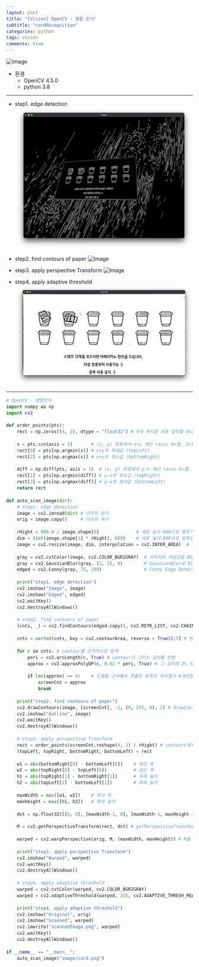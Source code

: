 ```yaml
---
layout: post
title: "[Vision] OpenCV - 명함 인식"
subtitle: "cardRecognition"
categories: python
tags: vision
comments: true
---
```


![Image](https://github.com/JeongJaeyoung0/JeongJaeyoung0.github.io/blob/master/assets/img/vision/cardRecognition.png?raw=true)

* 환경
    * OpenCV 4.5.0
    * python 3.8

* * *

* step1. edge detection
![Image](https://github.com/JeongJaeyoung0/JeongJaeyoung0.github.io/blob/master/assets/img/vision/cardRecognition_step1-2.png?raw=true)

* step2. find contours of paper
![Image](https://github.com/JeongJaeyoung0/JeongJaeyoung0.github.io/blob/master/assets/img/vision/cardRecognition_step2.png?raw=true)

* step3. apply perspective Transform
![Image](https://github.com/JeongJaeyoung0/JeongJaeyoung0.github.io/blob/master/assets/img/vision/cardRecognition_step3.png?raw=true)

* step4. apply adaptive threshold
![Image](https://github.com/JeongJaeyoung0/JeongJaeyoung0.github.io/blob/master/assets/img/vision/cardRecognition_step4.png?raw=true)

* * *

```python
# OpenCV - 명함인식
import numpy as np
import cv2

def order_points(pts):
    rect = np.zeros((4, 2), dtype = "float32") # 4개 꼭지점 좌표 입력할 4x2 행렬 생성

    s = pts.sum(axis = 1)       # (x, y) 좌표에서 x+y 계산 (axis 0=열, 1=행)
    rect[0] = pts[np.argmin(s)] # x+y의 최대값 (topLeft)
    rect[2] = pts[np.argmax(s)] # x+y의 최소값 (bottomRight)

    diff = np.diff(pts, axis = 1)  # (x, y) 좌표에서 y-x 계산 (axis 0=열, 1=행)
    rect[1] = pts[np.argmin(diff)] # y-x의 최소값 (topRight)
    rect[3] = pts[np.argmax(diff)] # y-x의 최대값 (bottomLeft)
    return rect

def auto_scan_image(dir):
    # step1. edge detection
    image = cv2.imread(dir) # 이미지 읽기
    orig = image.copy()     # 이미지 복사

    rHight = 800.0 / image.shape[0]              # 세로 높이 800으로 맞추기 위해
    dim = (int(image.shape[1] * rHight), 800)    # 세로 높이 800으로 맞추는 비율만큼 가로 길이에 곱함
    image = cv2.resize(image, dim, interpolation = cv2.INTER_AREA)  # 이미지 resize

    gray = cv2.cvtColor(image, cv2.COLOR_BGR2GRAY)  # 이미지의 색공간을 BGR에서 GRAY로 변화
    gray = cv2.GaussianBlur(gray, (3, 3), 0)        # GaussianBlur로 blur 효과 부여(윤곽 검출을 위함)
    edged = cv2.Canny(gray, 75, 200)                # Canny Edge Detection을 통해 edge 검출

    print("step1. edge detection")
    cv2.imshow("Image", image)
    cv2.imshow("Edged", edged)
    cv2.waitKey()
    cv2.destroyAllWindows()

    # step2. find contours of paper
    (cnts, _) = cv2.findContours(edged.copy(), cv2.RETR_LIST, cv2.CHAIN_APPROX_SIMPLE) # findContours를 통해 contours들을 반환받음

    cnts = sorted(cnts, key = cv2.contourArea, reverse = True)[:5] # 반환 받은 contour를 윤곽이 그린 면적(cv2.contourArea)이 큰 순서대로 정렬해서 5개만 받아옴

    for c in cnts: # contour를 순차적으로 탐색
        peri = cv2.arcLength(c, True) # contour가 그리는 길이를 반환
        approx = cv2.approxPolyDP(c, 0.02 * peri, True) # 그 길이에 2% 정도 오차를 해서 approxPolyDP를 통해 도형을 근사해서 구함

        if len(approx) == 4:    # 도형을 근사해서 추출한 윤곽이 꼭지점이 4개라면 그것이 명함의 윤곽으로 지정
            screenCnt = approx
            break

    print("step2. find contours of paper")
    cv2.drawContours(image, [screenCnt], -1, (0, 255, 0), 2) # drawContours를 통해 contours를 그림
    cv2.imshow("Outline", image)
    cv2.waitKey()
    cv2.destroyAllWindows()

    # step3. apply perspective Transform
    rect = order_points(screenCnt.reshape(4, 2) / rHight) # contours에서 4개의 꼭지점을 4x2의 배열로 재정렬하여 rHight로 나눔
    (topLeft, topRight, bottomRight, bottomLeft) = rect

    w1 = abs(bottomRight[0] - bottomLeft[0])    # 하단 폭
    w2 = abs(topRight[0] - topLeft[0])          # 상단 폭
    h1 = abs(topRight[1] - bottomRight[1])      # 우측 높이
    h2 = abs(topLeft[1] - bottomLeft[1])        # 좌측 높이

    maxWidth = max([w1, w2])    # 최대 폭
    maxHeight = max([h1, h2])   # 최대 높이

    dst = np.float32([[0, 0], [maxWidth-1, 0], [maxWidth-1, maxHeight-1], [0, maxHeight-1]]) # 변환될 크기만큼 행렬 생성 (1씩 작게)

    M = cv2.getPerspectiveTransform(rect, dst) # getPerspectiveTransform()함수를 통해서 나머지 픽셀을 옮기는 매트릭스 M에 반환

    warped = cv2.warpPerspective(orig, M, (maxWidth, maxHeight)) # M을 warpPerspective()에 넣음으로써 최종적으로 반듯한 사각형으로 변환된 이미지를 받음

    print("step3. apply perspective Transform")
    cv2.imshow("Warped", warped)
    cv2.waitKey()
    cv2.destroyAllWindows()

    # step4. apply adaptive threshold
    warped = cv2.cvtColor(warped, cv2.COLOR_BGR2GRAY)
    warped = cv2.adaptiveThreshold(warped, 255, cv2.ADAPTIVE_THRESH_MEAN_C, cv2.THRESH_BINARY, 21, 10) # adaptiveThresholde()를 통해서 흑백으로 바꿈

    print("step4. apply adaptive threshold")
    cv2.imshow("Original", orig)
    cv2.imshow("Scanned", warped)
    cv2.imwrite("scannedImage.png", warped)
    cv2.waitKey()
    cv2.destroyAllWindows()

if __name__ == "__main__":
    auto_scan_image("image/card.png")
```